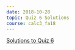 ```yaml
---
date: 2018-10-28
topic: Quiz 6 Solutions
course: calc3_fa18
---
```


[Solutions to Quiz 6](http://ckottke.ncf.edu/calc3_fa18/quiz6_solns.pdf)
